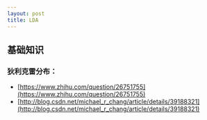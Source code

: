 ```yaml
---
layout: post
title: LDA
---
```

## 基础知识
### 狄利克雷分布：
* [https://www.zhihu.com/question/26751755](https://www.zhihu.com/question/26751755)
* [http://blog.csdn.net/michael_r_chang/article/details/39188321](http://blog.csdn.net/michael_r_chang/article/details/39188321)

